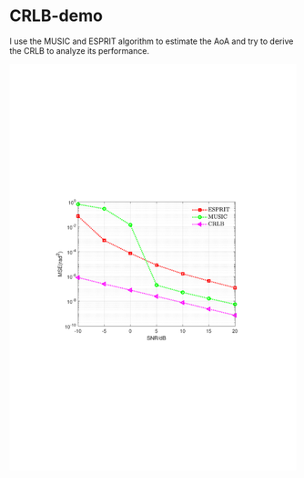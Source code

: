 # CRLB-demo
I use the MUSIC and ESPRIT algorithm to estimate the AoA and try to derive the CRLB to analyze its performance.

<div align=center>
<img src="https://github.com/LiZhuoRan0/CRLB-demo/blob/main/MUSIC_ESPRIT_CRLB.pdf"/>
</div>


